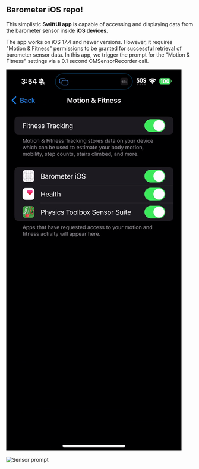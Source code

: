 ## Barometer iOS repo!

This simplistic **SwiftUI app** is capable of accessing and displaying data from the barometer sensor inside **iOS devices**. 

The app works on iOS 17.4 and newer versions. However, it requires "Motion & Fitness" permissions to be granted for successful retrieval of barometer sensor data. In this app, we trigger the prompt for the "Motion & Fitness" settings via a 0.1 second ﻿CMSensorRecorder call.


![Needed fitness tracking setting](https://github.com/chrystianv/barometer-iOS/blob/main/Barometer%20iOS/fitness%20tracking.png)


![Sensor prompt]([https://github.com/chrystianv/barometer-iOS/blob/main/Barometer%20iOS/fitness%20tracking.png](https://github.com/chrystianv/barometer-iOS/blob/main/Barometer%20iOS/sensor%20prompt.png))
